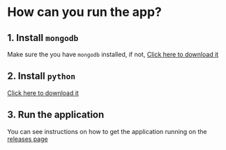 # How can you run the app?

## 1. Install `mongodb`
Make sure the you have `mongodb` installed, if not, [Click here to download it](https://fastdl.mongodb.org/windows/mongodb-windows-x86_64-7.0.11-signed.msi)
## 2. Install `python`
[Click here to download it](https://www.python.org/downloads/)
## 3. Run the application
You can see instructions on how to get the application running on the [releases page](https://github.com/neckbeard-01000101/store-management/releases/tag/v1.0.2)
